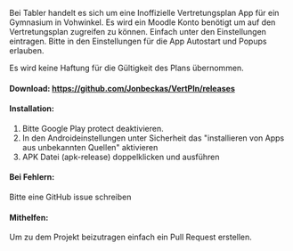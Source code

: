 Bei Tabler handelt es sich um eine Inoffizielle Vertretungsplan App für ein Gymnasium in Vohwinkel.
Es wird ein Moodle Konto benötigt um auf den Vertretungsplan zugreifen zu können. Einfach unter den Einstellungen eintragen.
Bitte in den Einstellungen für die App Autostart und Popups erlauben.

Es wird keine Haftung für die Gültigkeit des Plans übernommen.

#### Download: https://github.com/Jonbeckas/VertPln/releases

#### Installation: 
1. Bitte Google Play protect deaktivieren.
2. In den Androideinstellungen unter Sicherheit das "installieren von Apps aus unbekannten Quellen" aktivieren
3. APK Datei (apk-release) doppelklicken und ausführen

#### Bei Fehlern:
   Bitte eine GitHub issue schreiben

#### Mithelfen:

Um zu dem Projekt beizutragen einfach ein Pull Request erstellen.
